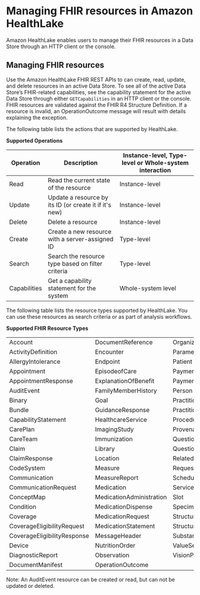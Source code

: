 # Managing FHIR resources in Amazon HealthLake<a name="crud-healthlake"></a>

Amazon HealthLake enables users to manage their FHIR resources in a Data Store through an HTTP client or the console\.

## Managing FHIR resources<a name="fhir-rest-api"></a>

Use the Amazon HealthLake FHIR REST APIs to can create, read, update, and delete resources in an active Data Store\. To see all of the active Data Store’s FHIR\-related capabilities, see the capability statement for the active Data Store through either `GETCapabilities` in an HTTP client or the console\. FHIR resources are validated against the FHIR R4 Structure Definition\. If a resource is invalid, an OperationOutcome message will result with details explaining the exception\. 

The following table lists the actions that are supported by HealthLake\. 


**Supported Operations**  

|  Operation  |  Description  | Instance\-level, Type\-level or Whole\-system interaction | 
| --- | --- | --- | 
|  Read  | Read the current state of the resource | Instance\-level | 
| Update | Update a resource by its ID \(or create it if it's new\) | Instance\-level | 
|  Delete  | Delete a resource | Instance\-level | 
|  Create  |  Create a new resource with a server\-assigned ID  | Type\-level  | 
|  Search   | Search the resource type based on filter criteria | Type\-level | 
|  Capabilities  | Get a capability statement for the system | Whole\-system level | 

 The following table lists the resource types supported by HealthLake\. You can use these resources as search criteria or as part of analysis workflows\. 


**Supported FHIR Resource Types**  

|  |  |  | 
| --- |--- |--- |
|  Account  | DocumentReference | Organization | 
| ActivityDefinition | Encounter | Parameters | 
| AllergyIntolerance | Endpoint | Patient | 
| Appointment | EpisodeofCare | PaymentNotice | 
| AppointmentResponse | ExplanationOfBenefit | PaymentReconciliation | 
| AuditEvent |  FamilyMemberHistory  | Person | 
|  Binary  | Goal | Practitioner | 
| Bundle | GuidanceResponse | PractitionerRole | 
|  CapabilityStatement  | HealthcareService | Procedure | 
| CarePlan | ImagingStudy | Provenance | 
| CareTeam | Immunization | Questionnaire | 
| Claim | Library | QuestionnaireResponse | 
| ClaimResponse |  Location  | RelatedPerson | 
|  CodeSystem  |  Measure  |  RequestGroup  | 
|  Communication  |  MeasureReport  |  Schedule  | 
| CommunicationRequest | Medication |  ServiceRequest  | 
| ConceptMap | MedicationAdministration |  Slot  | 
| Condition |  MedicationDispense  |  Specimen  | 
|  Coverage  |  MedicationRequest  |  StructureDefinition  | 
| CoverageEligibilityRequest |  MedicationStatement  |  StructureMap  | 
| CoverageEligibilityResponse |  MessageHeader  |  Substance  | 
| Device | NutritionOrder | ValueSet | 
|  DiagnosticReport  |  Observation  |  VisionPrescription  | 
| DocumentManifest |  OperationOutcome  |     | 

Note: An AuditEvent resource can be created or read, but can not be updated or deleted\. 